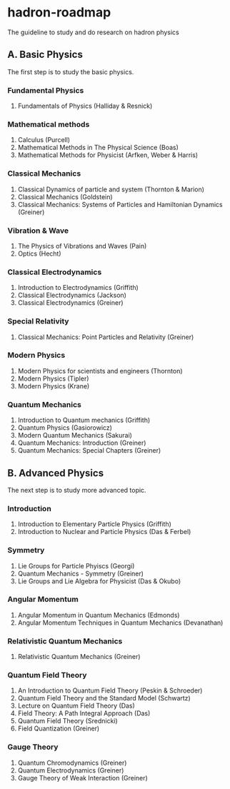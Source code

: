 # hadron-roadmap
The guideline to study and do research on hadron physics

## A. Basic Physics
The first step is to study the basic physics.

### Fundamental Physics
1. Fundamentals of Physics (Halliday & Resnick)

### Mathematical methods
1. Calculus (Purcell)
2. Mathematical Methods in The Physical Science (Boas)
3. Mathematical Methods for Physicist (Arfken, Weber & Harris)

### Classical Mechanics
1. Classical Dynamics of particle and system (Thornton & Marion)
2. Classical Mechanics (Goldstein)
3. Classical Mechanics: Systems of Particles and Hamiltonian Dynamics (Greiner)

### Vibration & Wave
1. The Physics of Vibrations and Waves (Pain)
2. Optics (Hecht)

### Classical Electrodynamics
1. Introduction to Electrodynamics (Griffith)
2. Classical Electrodynamics (Jackson)
3. Classical Electrodynamics (Greiner)

### Special Relativity
1.  Classical Mechanics: Point Particles and Relativity (Greiner)

### Modern Physics
1. Modern Physics for scientists and engineers (Thornton)
2. Modern Physics (Tipler)
3. Modern Physics (Krane)

### Quantum Mechanics
1. Introduction to Quantum mechanics (Griffith)
2. Quantum Physics (Gasiorowicz)
3. Modern Quantum Mechanics (Sakurai)
4. Quantum Mechanics: Introduction (Greiner)
5. Quantum Mechanics: Special Chapters (Greiner)

## B. Advanced Physics
The next step is to study more advanced topic.

### Introduction
1. Introduction to Elementary Particle Physics (Griffith)
2. Introduction to Nuclear and Particle Physics (Das & Ferbel)

### Symmetry
1. Lie Groups for Particle Phyiscs (Georgi)
2. Quantum Mechanics - Symmetry (Greiner)
3. Lie Groups and Lie Algebra for Physicist (Das & Okubo)

### Angular Momentum
1. Angular Momentum in Quantum Mechanics (Edmonds)
2. Angular Momentum Techniques in Quantum Mechanics (Devanathan)

### Relativistic Quantum Mechanics
1. Relativistic Quantum Mechanics (Greiner)

### Quantum Field Theory
1. An Introduction to Quantum Field Theory (Peskin & Schroeder)
2. Quantum Field Theory and the Standard Model (Schwartz)
3. Lecture on Quantum Field Theory (Das)
4. Field Theory: A Path Integral Approach (Das)
5. Quantum Field Theory (Srednicki)
6. Field Quantization (Greiner)

### Gauge Theory
1. Quantum Chromodynamics (Greiner)
2. Quantum Electrodynamics (Greiner)
3. Gauge Theory of Weak Interaction (Greiner)
